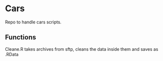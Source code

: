 Cars
====

Repo to handle cars scripts.

Functions
----
Cleane.R takes archives from sftp, cleans the data inside them and saves as .RData


